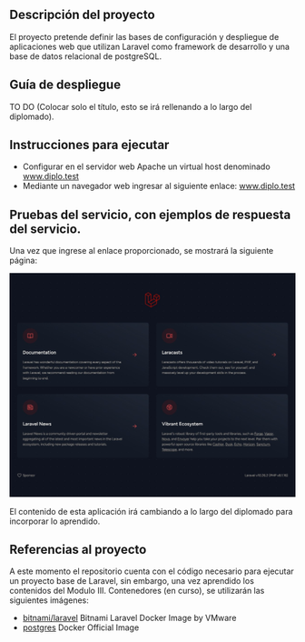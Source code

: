 ## Descripción del proyecto
El proyecto pretende definir las bases de configuración y despliegue de aplicaciones web que utilizan Laravel como framework de desarrollo y una base de datos relacional de postgreSQL.
## Guía de despliegue
TO DO
(Colocar solo el título, esto se irá rellenando a lo largo del diplomado).
## Instrucciones para ejecutar
- Configurar en el servidor web Apache un virtual host denominado www.diplo.test
- Mediante un navegador web ingresar al siguiente enlace: www.diplo.test
## Pruebas del servicio, con ejemplos de respuesta del servicio.
Una vez que ingrese al enlace proporcionado, se mostrará la siguiente página:

<img src="firstrun.jpg" />

El contenido de esta aplicación irá cambiando a lo largo del diplomado para incorporar lo aprendido.
## Referencias al proyecto
A este momento el repositorio cuenta con el código necesario para ejecutar un proyecto base de Laravel, sin embargo, una vez aprendido los contenidos del Modulo III. Contenedores (en curso), se utilizarán las siguientes imágenes:
- [bitnami/laravel](https://hub.docker.com/r/bitnami/laravel/) Bitnami Laravel Docker Image by VMware 
- [postgres](https://hub.docker.com/_/postgres) Docker Official Image

